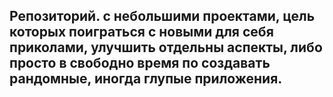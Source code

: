 ## Репозиторий. с небольшими проектами, цель которых поиграться с новыми для себя приколами, улучшить отдельны аспекты, либо просто в свободно время по создавать рандомные, иногда глупые приложения.
